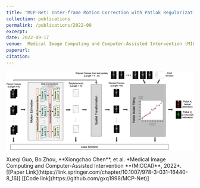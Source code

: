```yaml
---
title: "MCP-Net: Inter-frame Motion Correction with Patlak Regularization for Whole-body Dynamic PET"
collection: publications
permalink: /publications/2022-09
excerpt: 
date: 2022-09-17
venue:  Medical Image Computing and Computer-Assisted Intervention (MICCAI)
paperurl:  
citation: 
---
```

<p align="center">
  <img width="700" src="../figures/2022-MICCAI-Guo.png">
</p>
Xueqi Guo, Bo Zhou, **Xiongchao Chen**, et al. *Medical Image Computing and Computer-Assisted Intervention **(MICCAI)**, 2022*.  
[[Paper Link](https://link.springer.com/chapter/10.1007/978-3-031-16440-8_16)] [[Code link](https://github.com/gxq1998/MCP-Net)]  

